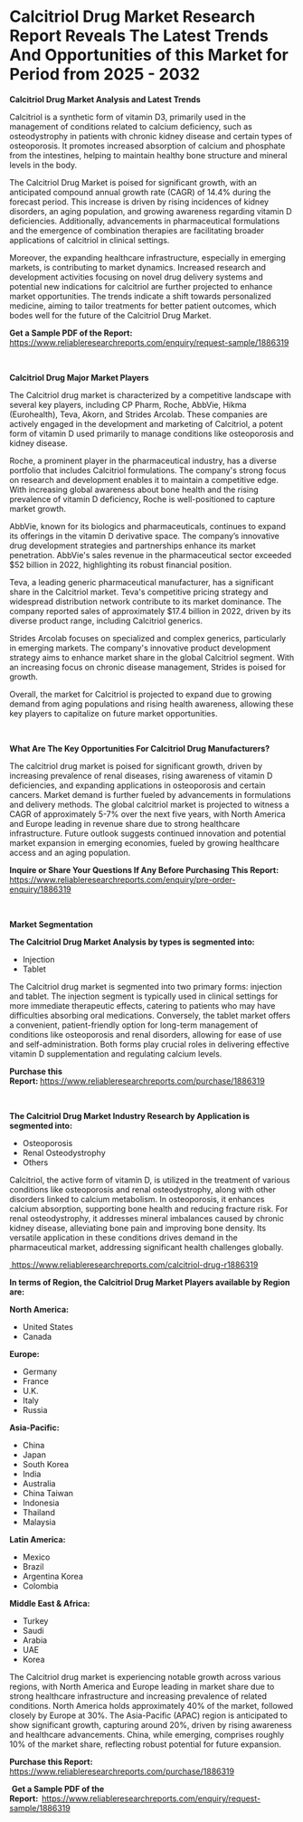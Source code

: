 <p><h1>Calcitriol Drug Market Research Report Reveals The Latest Trends And Opportunities of this Market for Period from 2025 - 2032</h1></p><p><strong>Calcitriol Drug Market Analysis and Latest Trends</strong></p>
<p><p>Calcitriol is a synthetic form of vitamin D3, primarily used in the management of conditions related to calcium deficiency, such as osteodystrophy in patients with chronic kidney disease and certain types of osteoporosis. It promotes increased absorption of calcium and phosphate from the intestines, helping to maintain healthy bone structure and mineral levels in the body.</p><p>The Calcitriol Drug Market is poised for significant growth, with an anticipated compound annual growth rate (CAGR) of 14.4% during the forecast period. This increase is driven by rising incidences of kidney disorders, an aging population, and growing awareness regarding vitamin D deficiencies. Additionally, advancements in pharmaceutical formulations and the emergence of combination therapies are facilitating broader applications of calcitriol in clinical settings.</p><p>Moreover, the expanding healthcare infrastructure, especially in emerging markets, is contributing to market dynamics. Increased research and development activities focusing on novel drug delivery systems and potential new indications for calcitriol are further projected to enhance market opportunities. The trends indicate a shift towards personalized medicine, aiming to tailor treatments for better patient outcomes, which bodes well for the future of the Calcitriol Drug Market.</p></p>
<p><strong>Get a Sample PDF of the Report:&nbsp;</strong> <a href="https://www.reliableresearchreports.com/enquiry/request-sample/1886319?utm_campaign=3049&utm_medium=2&utm_source=Github&utm_content=ia&utm_term=19042025&utm_id=calcitriol-drug">https://www.reliableresearchreports.com/enquiry/request-sample/1886319</a></p>
<p>&nbsp;</p>
<p><strong>Calcitriol Drug Major Market Players</strong></p>
<p><p>The Calcitriol drug market is characterized by a competitive landscape with several key players, including CP Pharm, Roche, AbbVie, Hikma (Eurohealth), Teva, Akorn, and Strides Arcolab. These companies are actively engaged in the development and marketing of Calcitriol, a potent form of vitamin D used primarily to manage conditions like osteoporosis and kidney disease.</p><p>Roche, a prominent player in the pharmaceutical industry, has a diverse portfolio that includes Calcitriol formulations. The company's strong focus on research and development enables it to maintain a competitive edge. With increasing global awareness about bone health and the rising prevalence of vitamin D deficiency, Roche is well-positioned to capture market growth.</p><p>AbbVie, known for its biologics and pharmaceuticals, continues to expand its offerings in the vitamin D derivative space. The company’s innovative drug development strategies and partnerships enhance its market penetration. AbbVie's sales revenue in the pharmaceutical sector exceeded $52 billion in 2022, highlighting its robust financial position.</p><p>Teva, a leading generic pharmaceutical manufacturer, has a significant share in the Calcitriol market. Teva's competitive pricing strategy and widespread distribution network contribute to its market dominance. The company reported sales of approximately $17.4 billion in 2022, driven by its diverse product range, including Calcitriol generics.</p><p>Strides Arcolab focuses on specialized and complex generics, particularly in emerging markets. The company's innovative product development strategy aims to enhance market share in the global Calcitriol segment. With an increasing focus on chronic disease management, Strides is poised for growth.</p><p>Overall, the market for Calcitriol is projected to expand due to growing demand from aging populations and rising health awareness, allowing these key players to capitalize on future market opportunities.</p></p>
<p>&nbsp;</p>
<p><strong>What Are The Key Opportunities For Calcitriol Drug Manufacturers?</strong></p>
<p><p>The calcitriol drug market is poised for significant growth, driven by increasing prevalence of renal diseases, rising awareness of vitamin D deficiencies, and expanding applications in osteoporosis and certain cancers. Market demand is further fueled by advancements in formulations and delivery methods. The global calcitriol market is projected to witness a CAGR of approximately 5-7% over the next five years, with North America and Europe leading in revenue share due to strong healthcare infrastructure. Future outlook suggests continued innovation and potential market expansion in emerging economies, fueled by growing healthcare access and an aging population.</p></p>
<p><strong>Inquire or Share Your Questions If Any Before Purchasing This Report:</strong> <a href="https://www.reliableresearchreports.com/enquiry/pre-order-enquiry/1886319?utm_campaign=3049&utm_medium=2&utm_source=Github&utm_content=ia&utm_term=19042025&utm_id=calcitriol-drug">https://www.reliableresearchreports.com/enquiry/pre-order-enquiry/1886319</a></p>
<p>&nbsp;</p>
<p><strong>Market Segmentation</strong></p>
<p><strong>The Calcitriol Drug Market Analysis by types is segmented into:</strong></p>
<p><ul><li>Injection</li><li>Tablet</li></ul></p>
<p><p>The Calcitriol drug market is segmented into two primary forms: injection and tablet. The injection segment is typically used in clinical settings for more immediate therapeutic effects, catering to patients who may have difficulties absorbing oral medications. Conversely, the tablet market offers a convenient, patient-friendly option for long-term management of conditions like osteoporosis and renal disorders, allowing for ease of use and self-administration. Both forms play crucial roles in delivering effective vitamin D supplementation and regulating calcium levels.</p></p>
<p><strong>Purchase this Report:&nbsp;</strong><a href="https://www.reliableresearchreports.com/purchase/1886319?utm_campaign=3049&utm_medium=2&utm_source=Github&utm_content=ia&utm_term=19042025&utm_id=calcitriol-drug">https://www.reliableresearchreports.com/purchase/1886319</a></p>
<p>&nbsp;</p>
<p><strong>The Calcitriol Drug Market Industry Research by Application is segmented into:</strong></p>
<p><ul><li>Osteoporosis</li><li>Renal Osteodystrophy</li><li>Others</li></ul></p>
<p><p>Calcitriol, the active form of vitamin D, is utilized in the treatment of various conditions like osteoporosis and renal osteodystrophy, along with other disorders linked to calcium metabolism. In osteoporosis, it enhances calcium absorption, supporting bone health and reducing fracture risk. For renal osteodystrophy, it addresses mineral imbalances caused by chronic kidney disease, alleviating bone pain and improving bone density. Its versatile application in these conditions drives demand in the pharmaceutical market, addressing significant health challenges globally.</p></p>
<p><a href="https://www.reliableresearchreports.com/calcitriol-drug-r1886319?utm_campaign=3049&utm_medium=2&utm_source=Github&utm_content=ia&utm_term=19042025&utm_id=calcitriol-drug">&nbsp;https://www.reliableresearchreports.com/calcitriol-drug-r1886319</a></p>
<p><strong>In terms of Region, the Calcitriol Drug Market Players available by Region are:</strong></p>
<p>
    <p> <strong> North America: </strong>
        <ul>
            <li>United States</li>
            <li>Canada</li>
        </ul>
        </p> 
    <p> <strong> Europe: </strong>
        <ul>
            <li>Germany</li>
            <li>France</li>
            <li>U.K.</li>
            <li>Italy</li>
            <li>Russia</li>
        </ul>
        </p> 
    <p> <strong> Asia-Pacific: </strong>
        <ul>
            <li>China</li>
            <li>Japan</li>
            <li>South Korea</li>
            <li>India</li>
            <li>Australia</li>
            <li>China Taiwan</li>
            <li>Indonesia</li>
            <li>Thailand</li>
            <li>Malaysia</li>
        </ul>
        </p> 
    <p> <strong> Latin America: </strong>
        <ul>
            <li>Mexico</li>
            <li>Brazil</li>
            <li>Argentina Korea</li>
            <li>Colombia</li>
        </ul>
        </p> 
    <p> <strong> Middle East & Africa: </strong>
        <ul>
            <li>Turkey</li>
            <li>Saudi</li>
            <li>Arabia</li>
            <li>UAE</li>
            <li>Korea</li>
        </ul>
    </p>
    </p>
<p><p>The Calcitriol drug market is experiencing notable growth across various regions, with North America and Europe leading in market share due to strong healthcare infrastructure and increasing prevalence of related conditions. North America holds approximately 40% of the market, followed closely by Europe at 30%. The Asia-Pacific (APAC) region is anticipated to show significant growth, capturing around 20%, driven by rising awareness and healthcare advancements. China, while emerging, comprises roughly 10% of the market share, reflecting robust potential for future expansion.</p></p>
<p><strong>Purchase this Report: </strong><a href="https://www.reliableresearchreports.com/purchase/1886319?utm_campaign=3049&utm_medium=2&utm_source=Github&utm_content=ia&utm_term=19042025&utm_id=calcitriol-drug">https://www.reliableresearchreports.com/purchase/1886319</a></p>
<p>&nbsp;<strong>Get a Sample PDF of the Report:&nbsp;&nbsp;</strong><a href="https://www.reliableresearchreports.com/enquiry/request-sample/1886319?utm_campaign=3049&utm_medium=2&utm_source=Github&utm_content=ia&utm_term=19042025&utm_id=calcitriol-drug">https://www.reliableresearchreports.com/enquiry/request-sample/1886319</a></p>
<p><strong></strong></p>
<p><p></p><p></p><p></p></p>
